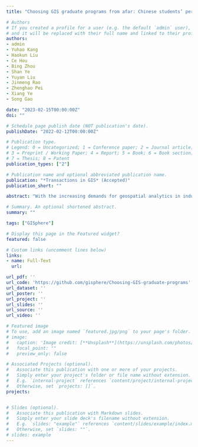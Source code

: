```yaml
---
title: "Choosing GIS graduate programs from afar: Chinese students’ perspectives"

# Authors
# If you created a profile for a user (e.g. the default `admin` user), write the username (folder name) here 
# and it will be replaced with their full name and linked to their profile.
authors:
- admin
- Yuhao Kang
- Haokun Liu
- Ce Hou
- Bing Zhou
- Shan Ye
- Yuyan Liu
- Jinmeng Rao
- Zhenghao Pei
- Xiang Ye
- Song Gao

date: "2023-02-15T00:00:00Z"
doi: ""

# Schedule page publish date (NOT publication's date).
publishDate: "2022-02-12T00:00:00Z"

# Publication type.
# Legend: 0 = Uncategorized; 1 = Conference paper; 2 = Journal article;
# 3 = Preprint / Working Paper; 4 = Report; 5 = Book; 6 = Book section;
# 7 = Thesis; 8 = Patent
publication_types: ["2"]

# Publication name and optional abbreviated publication name.
publication: "*Transactions in GIS* (Accepted)"
publication_short: ""

abstract: "With the increasing demands for geospatial analytics in industry and academia, the need for Geographic Information Systems/Science (GIS) education is on the rise. A growing number of departments in geography have launched or expanded their GIS graduate programs. However, the factors influencing students choosing GIS programs have not been examined yet. In this study, we looked at Chinese students applying for overseas GIS programs and examined factors influencing their decision-making. We distributed the survey in GISphere, one of the largest GIS international student communities, and 84 valid questionnaires were returned. We analyzed the spatial and demographic patterns of Chinese students applying for overseas GIS programs. We identify five main factors that affect their choices of GIS programs: (1) education quality and awareness, (2) physical, social, and political environments, (3) improved employment prospects, (4) personal recommendations, and (5) application process. Our study offers implications for the development of GIS graduate programs. We anticipate that the conclusions drawn from this research will benefit and advance geography and GIS education globally."

# Summary. An optional shortened abstract.
summary: ""

tags: ["GISphere"]

# Display this page in the Featured widget?
featured: false

# Custom links (uncomment lines below)
links:
- name: Full-Text
  url: 

url_pdf: ''
url_code: 'https://github.com/gisphere/Choosing-GIS-graduate-programs'
url_dataset: ''
url_poster: ''
url_project: ''
url_slides: ''
url_source: ''
url_video: ''

# Featured image
# To use, add an image named `featured.jpg/png` to your page's folder. 
# image:
#   caption: 'Image credit: [**Unsplash**](https://unsplash.com/photos/pLCdAaMFLTE)'
#   focal_point: ""
#   preview_only: false

# Associated Projects (optional).
#   Associate this publication with one or more of your projects.
#   Simply enter your project's folder or file name without extension.
#   E.g. `internal-project` references `content/project/internal-project/index.md`.
#   Otherwise, set `projects: []`.
projects:


# Slides (optional).
#   Associate this publication with Markdown slides.
#   Simply enter your slide deck's filename without extension.
#   E.g. `slides: "example"` references `content/slides/example/index.md`.
#   Otherwise, set `slides: ""`.
# slides: example
---
```


<!-- {{% callout note %}}
Click the *Cite* button above to demo the feature to enable visitors to import publication metadata into their reference management software.
{{% /callout %}}

{{% callout note %}}
Create your slides in Markdown - click the *Slides* button to check out the example.
{{% /callout %}}

Supplementary notes can be added here, including [code, math, and images](https://wowchemy.com/docs/writing-markdown-latex/). -->
